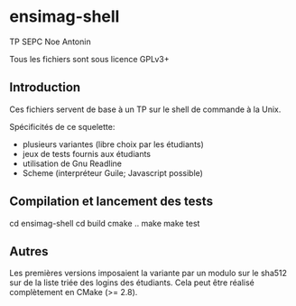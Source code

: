 ensimag-shell
=============

TP SEPC Noe Antonin

Tous les fichiers sont sous licence GPLv3+

Introduction
----------

Ces fichiers servent de base à un TP sur le shell de commande à la Unix.

Spécificités de ce squelette:
- plusieurs variantes (libre choix par les étudiants)
- jeux de tests fournis aux étudiants
- utilisation de Gnu Readline
- Scheme (interpréteur Guile; Javascript possible)

Compilation et lancement des tests
----------

cd ensimag-shell
cd build
cmake ..
make
make test



Autres
------

Les premières versions imposaient la variante par un modulo sur le
sha512 sur de la liste triée des logins des étudiants. Cela peut être
réalisé complètement en CMake (>= 2.8).
